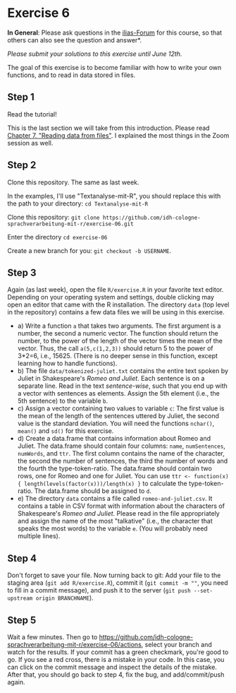 # Exercise 6

**In General**: Please ask questions in the [ilias-Forum](https://www.ilias.uni-koeln.de/ilias/goto_uk_frm_3270419.html) for this course, so that others can also see the question and answer*.

*Please submit your solutions to this exercise until June 12th.*

The goal of this exercise is to become familiar with how to write your own functions, and to read in data stored in files.

## Step 1
Read the tutorial!

This is the last section we will take from this introduction. Please read [Chapter 7, "Reading data from files"](https://cran.r-project.org/doc/manuals/r-release/R-intro.html#Reading-data-from-files). I explained the most things in the Zoom session as well.

## Step 2

Clone this repository. The same as last week.

In the examples, I'll use "Textanalyse-mit-R", you should replace this with the path to your directory: `cd Textanalyse-mit-R`

Clone this repository: `git clone https://github.com/idh-cologne-sprachverarbeitung-mit-r/exercise-06.git`

Enter the directory `cd exercise-06`

Create a new branch for you: `git checkout -b USERNAME`.

## Step 3
Again (as last week), open the file `R/exercise.R` in your favorite text editor. Depending on your operating system and settings, double clicking may open an editor that came with the R installation. The directory `data` (top level in the repository) contains a few data files we will be using in this exercise.

- a) Write a function `a` that takes two arguments. The first argument is a number, the second a numeric vector. The function should return the number, to the power of the length of the vector times the mean of the vector. Thus, the call `a(5,c(1,2,3))` should return 5 to the power of 3*2=6, i.e., 15625. (There is no deeper sense in this function, except learning how to handle functions).
- b) The file `data/tokenized-juliet.txt` contains the entire text spoken by Juliet in Shakespeare's *Romeo and Juliet*. Each sentence is on a separate line. Read in the text *sentence-wise*, such that you end up with a vector with sentences as elements. Assign the 5th element (i.e., the 5th sentence) to the variable `b`.
- c) Assign a vector containing two values to variable `c`: The first value is the mean of the length of the sentences uttered by Juliet, the second value is the standard deviation. You will need the functions `nchar()`, `mean()` and `sd()` for this exercise.
- d) Create a data.frame that contains information about Romeo and Juliet. The data.frame should contain four columns: `name`, `numSentences`, `numWords`, and `ttr`. The first column contains the name of the character, the second the number of sentences, the third the number of words and the fourth the type-token-ratio. The data.frame should contain two rows, one for Romeo and one for Juliet. You can use `ttr <- function(x) { length(levels(factor(x)))/length(x) }` to calculate the type-token-ratio. The data.frame should be assigned to `d`.
- e) The directory `data` contains a file called `romeo-and-juliet.csv`. It contains a table in CSV format with information about the characters of Shakespeare's *Romeo and Juliet*. Please read in the file appropriately and assign the name of the most "talkative" (i.e., the character that speaks the most words) to the variable `e`. (You will probably need multiple lines).

## Step 4
Don't forget to save your file.
Now turning back to git: Add your file to the staging area (`git add R/exercise.R`), commit it (`git commit -m ""`, you need to fill in a commit message), and push it to the server (`git push --set-upstream origin BRANCHNAME`).

## Step 5

Wait a few minutes. Then go to https://github.com/idh-cologne-sprachverarbeitung-mit-r/exercise-06/actions, select your branch and watch for the results. If your commit has a green checkmark, you're good to go. If you see a red cross, there is a mistake in your code. In this case, you can click on the commit message and inspect the details of the mistake. After that, you should go back to step 4, fix the bug, and add/commit/push again.
